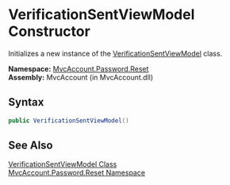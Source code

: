 VerificationSentViewModel Constructor
=====================================
Initializes a new instance of the [VerificationSentViewModel][1] class.

**Namespace:** [MvcAccount.Password.Reset][2]  
**Assembly:** MvcAccount (in MvcAccount.dll)

Syntax
------

```csharp
public VerificationSentViewModel()
```


See Also
--------
[VerificationSentViewModel Class][1]  
[MvcAccount.Password.Reset Namespace][2]  

[1]: README.md
[2]: ../README.md